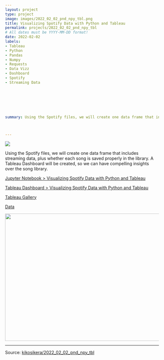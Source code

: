```yaml
---
layout: project
type: project
image: images/2022_02_02_pnd_npy_tbl.png
title: Visualizing Spotify Data with Python and Tableau
permalink: projects/2022_02_02_pnd_npy_tbl
# All dates must be YYYY-MM-DD format!
date: 2022-02-02
labels:
- Tableau
- Python
- Pandas
- Numpy
- Requests
- Data Vizz
- Dashboard
- Spotify
- Streaming Data







summary: Using the Spotify files, we will create one data frame that includes streaming data, plus whether each song is saved properly in the library. A Tableau Dashboard will be created, so we can have compelling insights over the song library.



---
```


<img class="ui image" src="{{ site.baseurl }}/images/2022_02_02_pnd_npy_tbl_pannel.png">

Using the Spotify files, we will create one data frame that includes streaming data, plus whether each song is saved properly in the library. A Tableau Dashboard will be created, so we can have compelling insights over the song library.

[Jupyter Notebook > 
Visualizing Spotify Data with Python and Tableau](https://colab.research.google.com/gist/kikosikera/5c207cba5246ea28fdcce6ec1d259f1f/2022_02_02_pnd_npy_tbl.ipynb?authuser=3)

[Tableau Dashboard > 
Visualizing Spotify Data with Python and Tableau](https://public.tableau.com/app/profile/cristiano.siqueira/viz/Spotify_Data_16359471657060/SpotifyData)

[Tableau Gallery](https://public.tableau.com/profile/cristiano.siqueira#!)

[Data](https://github.com/kikosikera/2022_02_02_pnd_npy_tbl/tree/master/data)


 <a href="https://public.tableau.com/app/profile/cristiano.siqueira/viz/2021_10_05_pnd_npy_tbl/Bike_Dashboard">
  <img src="/images/2022_02_02_pnd_npy_tbl_tableau_.png" style="width:800px;height:416px;"/>
 </a>


<hr>

Source: <a href="https://github.com/kikosikera/2022_02_02_pnd_npy_tbl/tree/main/data"><i class="large github icon"></i>kikosikera/2022_02_02_pnd_npy_tbl</a>
